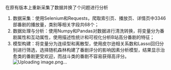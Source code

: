 在原有版本上重新采集了数据并换了个问题进行分析
1. 数据采集：使用Selenium和Requests，爬取索引页、播放页、详情页中3346部番剧的播放量，类别等相关字段共68个；
2. 数据处理与分析：使用Numpy和Pandas对数据进行清洗转换，将变量分为番剧属性和互动属性，使用描述性统计和可视化分析B站高分番剧的特征；
3. 模型构建：将变量分为连续型和离散型，使用皮尔逊相关系数和Lasso回归分别进行筛选，选择随机森林构建了番剧评分的影响因素分析模型，结果显示治愈类的番剧更受欢迎，而战斗类的番剧不容易获得高评分。
![Uploading image.png…]()

